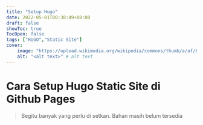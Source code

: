 ```yaml
---
title: "Setup Hugo"
date: 2022-05-01T00:38:49+08:00
draft: false
showToc: true
TocOpen: false
tags: ["HUGO","Static Site"]
cover:
    image: "https://upload.wikimedia.org/wikipedia/commons/thumb/a/af/Logo_of_Hugo_the_static_website_generator.svg/1024px-Logo_of_Hugo_the_static_website_generator.svg.png" # image path/url
    alt: "<alt text>" # alt text
---
```


# Cara Setup Hugo Static Site di Github Pages

> Begitu banyak yang perlu di setkan. Bahan masih belum tersedia
